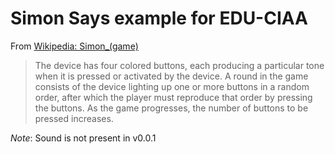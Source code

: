 # Simon Says example for EDU-CIAA
From [Wikipedia: Simon_(game)](https://en.wikipedia.org/wiki/Simon_(game))
>The device has four colored buttons, each producing a particular
>tone when it is pressed or activated by the
>device. A round in the game consists of the device lighting up one
>or more buttons in a random order, after which the player must
>reproduce that order by pressing the buttons. As the game
>progresses, the number of buttons to be pressed increases.

_Note_: Sound is not present in v0.0.1